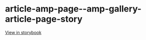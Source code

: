 # article-amp-page--amp-gallery-article-page-story

[View in storybook](https://raw.githack.com/Independent-Digital-News-and-Media-Ltd/standard-pwamp-sb/PR-723-sb/index.html?path=/story/article-amp-page--amp-gallery-article-page-story)